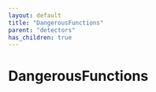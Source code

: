 ```yaml
---
layout: default
title: "DangerousFunctions"
parent: "detectors"
has_children: true
---
```

# DangerousFunctions
